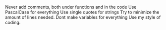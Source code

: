 Never add comments, both under functions and in the code
Use PascalCase for everything
Use single quotes for strings
Try to minimize the amount of lines needed. Dont make variables for everything
Use my style of coding.